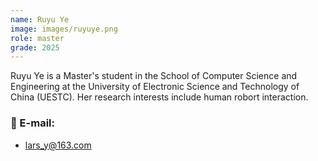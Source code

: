```yaml
---
name: Ruyu Ye
image: images/ruyuye.png
role: master
grade: 2025
---
```


Ruyu Ye is a Master's student in the School of Computer Science and Engineering at the University of Electronic Science and Technology of China (UESTC). Her research interests include human robort interaction.

### 📧 E-mail:
- lars_y@163.com

